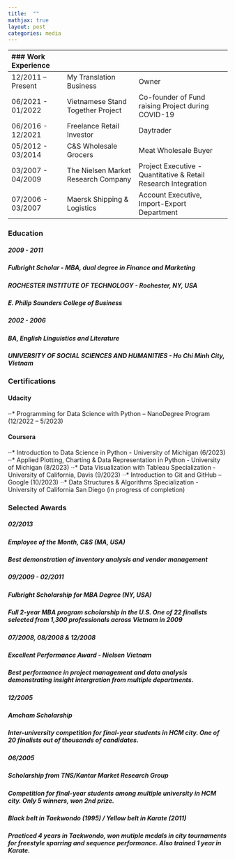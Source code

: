 ```yaml
---
title:  ""
mathjax: true
layout: post
categories: media
---
```




|### Work Experience                |                                           |                                                                |
|:---|:---|:---|
| 12/2011 – Present |        My Translation Business            | Owner                                                          |
| 06/2021 - 01/2022 | Vietnamese Stand Together Project         | Co-founder of Fund raising Project during COVID-19             | 
| 06/2016 - 12/2021 | Freelance Retail Investor                 | Daytrader                                                      |
| 05/2012 - 03/2014 | C&S Wholesale Grocers                     | Meat Wholesale Buyer                                           |
| 03/2007 - 04/2009 | The Nielsen Market Research Company       | Project Executive - Quantitative & Retail Research Integration |  
| 07/2006 - 03/2007 | Maersk Shipping & Logistics               | Account Executive, Import-Export Department                    |

### Education

##### 2009 - 2011
##### **Fulbright Scholar - MBA, dual degree in Finance and Marketing** 
##### ROCHESTER INSTITUTE OF TECHNOLOGY	- Rochester, NY, USA
#####     E. Philip Saunders College of Business         

##### 2002 - 2006
##### **BA, English Linguistics and Literature**
##### UNIVERSITY OF SOCIAL SCIENCES AND HUMANITIES - Ho Chi Minh City, Vietnam

### Certifications
#### Udacity
⋅⋅* Programming for Data Science with Python – NanoDegree Program (12/2022 – 5/2023)
#### Coursera
⋅⋅* Introduction to Data Science in Python - University of Michigan (6/2023)
⋅⋅* Applied Plotting, Charting & Data Representation in Python - University of Michigan (8/2023)
⋅⋅* Data Visualization with Tableau Specialization - University of California, Davis (9/2023)
⋅⋅* Introduction to Git and GitHub – Google (10/2023)
⋅⋅* Data Structures & Algorithms Specialization - University of California San Diego (in progress of completion)

### Selected Awards
##### 02/2013 
##### Employee of the Month, C&S (MA, USA)
##### Best demonstration of inventory analysis and vendor management

##### 09/2009 - 02/2011
##### Fulbright Scholarship for MBA Degree (NY, USA)
##### Full 2-year MBA program scholarship in the U.S. One of 22 finalists selected from 1,300 professionals across Vietnam in 2009 

##### 07/2008, 08/2008 & 12/2008
##### Excellent Performance Award - Nielsen Vietnam
##### Best performance in project management and data analysis demonstrating insight intergration from multiple departments. 

##### 12/2005 
##### Amcham Scholarship
##### Inter-university competition for final-year students in HCM city. One of 20 finalists out of thousands of candidates.  

##### 06/2005
##### Scholarship from TNS/Kantar Market Research Group  
##### Competition for final-year students among multiple university in HCM city. Only 5 winners, won 2nd prize.  

##### Black belt in Taekwondo (1995) / Yellow belt in Karate (2011)
##### Practiced 4 years in Taekwondo, won mutiple medals in city tournaments for freestyle sparring and sequence performance. Also trained 1 year in Karate.
